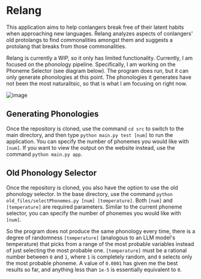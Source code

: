 # Relang

This application aims to help conlangers break free of their latent habits when approaching new languages. Relang analyzes aspects of conlangers' old protolangs to find commonalities amongst them and suggests a protolang that breaks from those commonalities.

Relang is currently a WIP, so it only has limited functionality. Currently, I am focused on the phonology pipeline. Specifically, I am working on the Phoneme Selector (see diagram below). The program does run, but it can only generate phonologies at this point. The phonologies it generates have not been the most naturalitsic, so that is what I am focusing on right now.

![image](https://github.com/user-attachments/assets/63b409f4-a003-47e9-a1a6-6ea7f82bc152)

## Generating Phonologies
Once the repository is cloned, use the command `cd src` to switch to the main directory, and then type `python main.py test [num]` to run the application. You can specify the number of phonemes you would like with `[num]`. If you want to view the output on the website instead, use the command `python main.py app`.

## Old Phonology Selector

Once the repository is cloned, you also have the option to use the old phonology selector. In the base directory, use the command `python old_files/selectPhonemes.py [num] [temperature]`. Both `[num]` and `[temperature]` are required parameters. Similar to the current phoneme selector, you can specify the number of phonemes you would like with `[num]`. 

So the program does not produce the same phonology every time, there is a degree of randomness `[temperature]` (analogous to an LLM model's temperature) that picks from a range of the most probable variables instead of just selecting the most probable one. `[temperature]` must be a rational number between `0` and `1`, where `1` is completely random, and `0` selects only the most probable phoneme. A value of `0.0001` has given me the best results so far, and anything less than `1e-5` is essentially equivalent to `0`.
